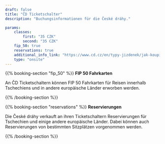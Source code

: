 ```yaml
---
draft: false
title: "ČD Ticketschalter"
description: "Buchungsinformationen für die České dráhy."

params:
    classes:
        first: "35 CZK"
        second: "35 CZK"
    fip_50: true
    reservations: true
    additional_info_link: "https://www.cd.cz/en/typy-jizdenek/jak-koupit-jizdenku/-28750/"
    type: "onsite"
---
```


{{% booking-section "fip_50" %}}
**FIP 50 Fahrkarten**

An ČD Ticketschaltern können FIP 50 Fahrkarten für Reisen innerhalb Tschechiens und in andere europäische Länder erworben werden.

{{% /booking-section %}}

{{% booking-section "reservations" %}}
**Reservierungen**

Die České dráhy verkauft an ihren Ticketschaltern Reservierungen für Tschechien und einige andere europäische Länder. Dabei können auch Reservierungen von bestimmten Sitzplätzen vorgenommen werden.

{{% /booking-section %}}
